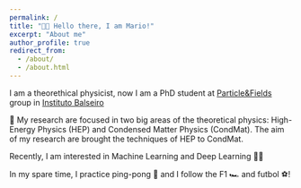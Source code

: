 ```yaml
---
permalink: /
title: "👋🏻 Hello there, I am Mario!"
excerpt: "About me"
author_profile: true
redirect_from: 
  - /about/
  - /about.html
---
```


I am a theorethical physicist, now I am a PhD student at [Particle&Fields](https://fisica.cab.cnea.gov.ar/particulas/) group in [Instituto Balseiro](https://www.ib.edu.ar/)

🔎 My research are focused in two big areas of the theoretical physics: High-Energy Physics (HEP) and Condensed Matter Physics (CondMat). The aim of my research are brought the techniques of HEP to CondMat. 

Recently, I am interested in Machine Learning and Deep Learning 🤖🧠 

In my spare time, I practice ping-pong 🏓 and I follow the F1 🏎 and futbol ⚽!

<!--- Example: editing a markdown file for a talk [Editing a markdown file for a talk](/images/editing-talk.png)

For more info
------
More info about configuring academicpages can be found in [the guide](https://academicpages.github.io/markdown/). The [guides for the Minimal Mistakes theme](https://mmistakes.github.io/minimal-mistakes/docs/configuration/) (which this theme was forked from) might also be helpful. --->
